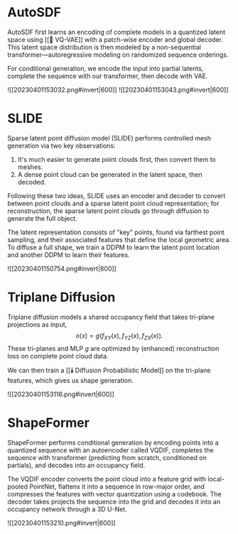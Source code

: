 # AutoSDF
AutoSDF first learns an encoding of complete models in a quantized latent space using [[🔪 VQ-VAE]] with a patch-wise encoder and global decoder. This latent space distribution is then modeled by a non-sequential transformer—autoregressive modeling on randomized sequence orderings.

For conditional generation, we encode the input into partial latents, complete the sequence with our transformer, then decode with VAE.

![[20230401153032.png#invert|600]]
![[20230401153043.png#invert|600]]

# SLIDE
Sparse latent point diffusion model (SLIDE) performs controlled mesh generation via two key observations:
1. It's much easier to generate point clouds first, then convert them to meshes.
2. A dense point cloud can be generated in the latent space, then decoded.

Following these two ideas, SLIDE uses an encoder and decoder to convert between point clouds and a sparse latent point cloud representation; for reconstruction, the sparse latent point clouds go through diffusion to generate the full object.

The latent representation consists of "key" points, found via farthest point sampling, and their associated features that define the local geometric area. To diffuse a full shape, we train a DDPM to learn the latent point location and another DDPM to learn their features.

![[20230401150754.png#invert|800]]

# Triplane Diffusion
Triplane diffusion models a shared occupancy field that takes tri-plane projections as input, 
$$
o(x) = g(f_{XY}(x), f_{YZ}(x), f_{ZX}(x)).
$$
 These tri-planes and MLP $g$ are optimized by (enhanced) reconstruction loss on complete point cloud data.

We can then train a [[🕯️ Diffusion Probabilistic Model]] on the tri-plane features, which gives us shape generation.

![[20230401153116.png#invert|600]]

# ShapeFormer
ShapeFormer performs conditional generation by encoding points into a quantized sequence with an autoencoder called VQDIF, completes the sequence with transformer (predicting from scratch, conditioned on partials), and decodes into an occupancy field.

The VQDIF encoder converts the point cloud into a feature grid with local-pooled PointNet, flattens it into a sequence in row-major order, and compresses the features with vector quantization using a codebook. The decoder takes projects the sequence into the grid and decodes it into an occupancy network through a 3D U-Net.

![[20230401153210.png#invert|600]]
